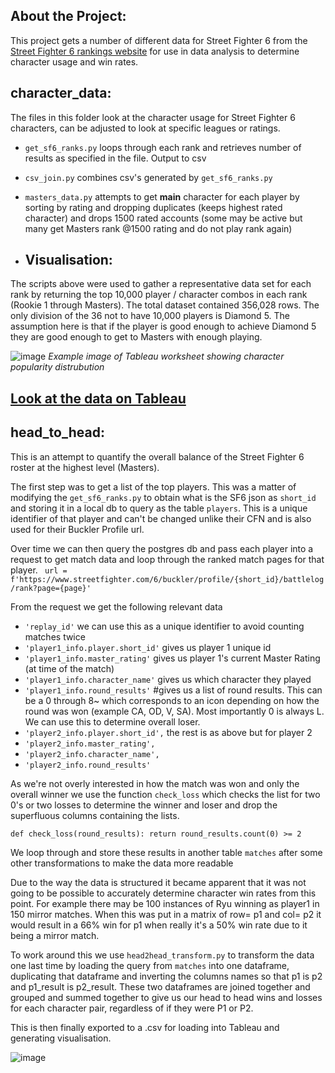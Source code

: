 

## About the Project:

This project gets a number of different data for Street Fighter 6 from the [Street Fighter 6 rankings website](https://www.streetfighter.com/6/buckler/ranking/league) for use in data analysis to determine character usage and win rates.

## character_data:

The files in this folder look at the character usage for Street Fighter 6 characters, can be adjusted to look at specific leagues or ratings. 

- `get_sf6_ranks.py` loops through each rank and retrieves number of results as specified in the file. Output to csv
- `csv_join.py` combines csv's generated by `get_sf6_ranks.py`
- `masters_data.py` attempts to get **main** character for each player by sorting by rating and dropping duplicates (keeps highest rated character) and drops 1500 rated accounts (some may be active but many get Masters rank @1500 rating and do not play rank again)

- ## Visualisation:

The scripts above were used to gather a representative data set for each rank by returning the top 10,000 player / character combos in each rank (Rookie 1 through Masters). The total dataset contained 356,028 rows. The only division of the 36 not to have 10,000 players is Diamond 5. The assumption here is that if the player is good enough to achieve Diamond 5 they are good enough to get to Masters with enough playing. 

![image](https://github.com/AJardelH/SF6_Ranking_Data/assets/113073854/0fff3ba8-0701-4adf-927f-18c3d20aa81d)
*Example image of Tableau worksheet showing character popularity distrubution*

## [Look at the data on Tableau](https://public.tableau.com/authoring/StreetFighter6CharacterData/StreetFighter6CharacterPopularity)

## head_to_head:

This is an attempt to quantify the overall balance of the Street Fighter 6 roster at the highest level (Masters). 

The first step was to get a list of the top players. This was a matter of modifying the `get_sf6_ranks.py` to obtain what is the SF6 json as `short_id` and storing it in a local db to query as the table `players`.
This is a unique identifier of that player and can't be changed unlike their CFN and is also used for their Buckler Profile url. 

Over time we can then query the postgres db and pass each player into a request to get match data and loop through the ranked match pages for that player.
` url = f'https://www.streetfighter.com/6/buckler/profile/{short_id}/battlelog/rank?page={page}'`

From the request we get the following relevant data
- `'replay_id'` we can use this as a unique identifier to avoid counting matches twice
- `'player1_info.player.short_id'` gives us player 1 unique id 
- `'player1_info.master_rating'` gives us player 1's current Master Rating (at time of the match)
- `'player1_info.character_name'` gives us which character they played
- `'player1_info.round_results'` #gives us a list of round results. This can be a 0 through 8~ which corresponds to an icon depending on how the round was won (example CA, OD, V, SA). Most importantly 0 is always L. We can use this to determine overall loser.
- `'player2_info.player.short_id',` the rest is as above but for player 2
- `'player2_info.master_rating',`
- `'player2_info.character_name',`
- `'player2_info.round_results'`

As we're not overly interested in how the match was won and only the overall winner we use the function `check_loss` which checks the list for two 0's or two losses to determine the winner and loser and drop the superfluous columns containing the lists.

`def check_loss(round_results):
    return round_results.count(0) >= 2`

We loop through and store these results in another table `matches` after some other transformations to make the data more readable

Due to the way the data is structured it became apparent that it was not going to be possible to accurately determine character win rates from this point. 
For example there may be 100 instances of Ryu winning as player1 in 150 mirror matches. When this was put in a matrix of row= p1 and col= p2 it would result in a 66% win for p1 when really it's a 50% win rate due to it being a mirror match.

To work around this we use `head2head_transform.py` to transform the data one last time by loading the query from `matches` into one dataframe, duplicating that dataframe and inverting the columns names so that p1 is p2 and p1_result is p2_result. These two dataframes are joined together and grouped and summed together to give us our head to head wins and losses for each character pair, regardless of if they were P1 or P2. 

This is then finally exported to a .csv for loading into Tableau and generating visualisation. 

![image](https://github.com/AJardelH/SF6_Ranking_Data/assets/113073854/b103863a-e68b-422d-a2f7-f2ebe4a66c1c)







